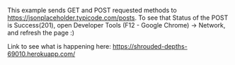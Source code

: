 This example sends GET and POST requested methods to https://jsonplaceholder.typicode.com/posts.
To see that Status of the POST is Success(201), open Developer Tools (F12 - Google Chrome) -> Network, and refresh the page :)  

Link to see what is happening here: https://shrouded-depths-69010.herokuapp.com/
